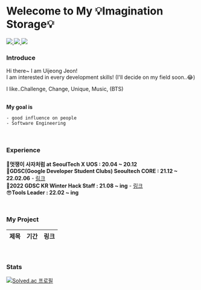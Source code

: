 # Welecome to My 💡Imagination Storage💡

<a href="https://github.com/juijeong8324" target="_blank">
<img src="https://img.shields.io/badge/Github-181717?style=flat-square&logo=github&logoColor=white"/>
</a>
<a href="https://velog.io/@juijeong8324" target="_blank">
<img src="https://img.shields.io/badge/Velog-20c997?style=flat-square&logo=Vimeo&logoColor=white"/>
</a>        
<a href="https://blog.naver.com/gurum8021" target="_blank">
<img src="https://img.shields.io/badge/naver-20c997?style=flat-square&logo=Naver&logoColor=white"/>
</a>

### Introduce
Hi there~ I am Uijeong Jeon!         
I am interested in every development skills! 
(I'll decide on my field soon..😂)

I like..Challenge, Change, Unique, Music, (BTS)     
<br>

**My goal is** 
```
- good influence on people 
- Software Engineering
```
<br>


### Experience
🦁**멋쟁이 사자처럼 at SeoulTech X UOS : 20.04 ~ 20.12**          
🌈**GDSC(Google Developer Student Clubs) Seoultech CORE : 21.12 ~ 22.02.06** - [링크](https://gdsc-seoultech.github.io/)         
🌈**2022 GDSC KR Winter Hack Staff : 21.08 ~ ing**  - [링크](https://gdsckoreahackathon2022.github.io/#/)                 
😎**Tools Leader : 22.02 ~ ing**          

<br>

### My Project            
|제목|기간|링크|
|---|---|---|
<br> 

### Stats     
      
[![Solved.ac 프로필](http://mazassumnida.wtf/api/pastel/generate_badge?boj=qnddlek2)](https://solved.ac/qnddlek2)
